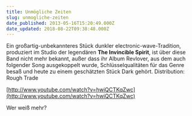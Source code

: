 ```yaml
---
title: Unmögliche Zeiten
slug: unmogliche-zeiten
date_published: 2013-05-16T15:20:49.000Z
date_updated: 2018-08-22T09:38:48.000Z
---
```


Ein großartig-unbekannteres Stück dunkler electronic-wave-Tradition, produziert im Studio der legendären **The Invincible Spirit**, ist über diese Band nicht mehr bekannt, außer dass ihr Album Revlover, aus dem auch folgender Song ausgekoppelt wurde, Schlüsselqualitäten für das Genre besaß und heute zu einem geschätzten Stück Dark gehört. Distribution: Rough Trade

[http://www.youtube.com/watch?v=hwiQCTKqZwc](http://www.youtube.com/watch?v=hwiQCTKqZwc)

Wer weiß mehr?
